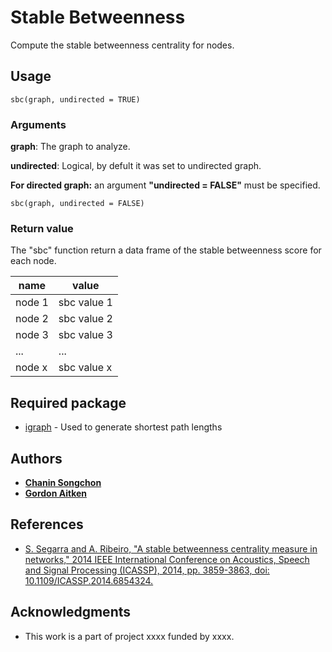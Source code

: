 # Stable Betweenness

Compute the stable betweenness centrality for nodes.

## Usage
```
sbc(graph, undirected = TRUE)
```
### Arguments

**graph**: The graph to analyze.

**undirected**:  Logical, by defult it was set to undirected graph.

**For directed graph:** an argument **"undirected = FALSE"** must be specified.
```
sbc(graph, undirected = FALSE)
```

### Return value

The "sbc" function return a data frame of the stable betweenness score for each node.

| name | value |
| --- | --- |
| node 1 | sbc value 1 |
| node 2 | sbc value 2 |
| node 3 | sbc value 3 |
| ... | ... |
| node x | sbc value x |

## Required package

* [igraph](https://igraph.org/r/) - Used to generate shortest path lengths

## Authors

* [**Chanin Songchon**](https://github.com/chaninso)
* [**Gordon Aitken**](https://github.com/ga41)

## References

* [S. Segarra and A. Ribeiro, "A stable betweenness centrality measure in networks," 2014 IEEE International Conference on Acoustics, Speech and Signal Processing (ICASSP), 2014, pp. 3859-3863, doi: 10.1109/ICASSP.2014.6854324.](https://ieeexplore.ieee.org/document/6854324)

## Acknowledgments

* This work is a part of project xxxx funded by xxxx.